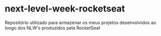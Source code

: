 # next-level-week-rocketseat
 Repositório utilizado para armazenar os meus projetos desenvolvidos ao longo dos NLW's produzidos pela RocketSeat
